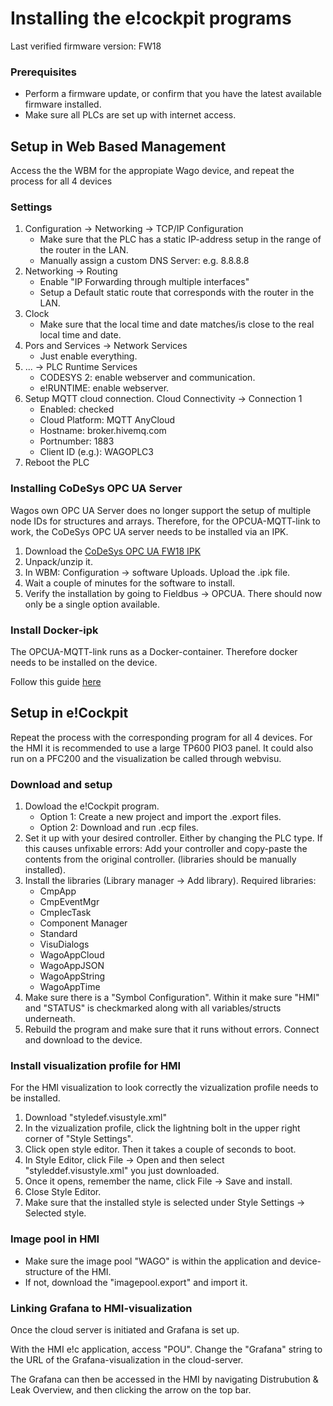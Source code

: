 # Installing the e!cockpit programs

Last verified firmware version: FW18

### Prerequisites
- Perform a firmware update, or confirm that you have the latest available firmware installed.
- Make sure all PLCs are set up with internet access.  

## Setup in Web Based Management
Access the the WBM for the appropiate Wago device, and repeat the process for all 4 devices

### Settings
 1. Configuration -> Networking -> TCP/IP Configuration
    - Make sure that the PLC has a static IP-address setup in the range of the router in the LAN. 
    - Manually assign a custom DNS Server: e.g. 8.8.8.8
 2. Networking -> Routing 
    - Enable "IP Forwarding through multiple interfaces"
    - Setup a Default static route that corresponds with the router in the LAN. 
 3. Clock
    - Make sure that the local time and date matches/is close to the real local time and date. 
 4. Pors and Services -> Network Services
    - Just enable everything. 
 5. ... -> PLC Runtime Services
    - CODESYS 2: enable webserver and communication. 
    - e!RUNTIME: enable webserver. 
 6. Setup MQTT cloud connection. Cloud Connectivity -> Connection 1
    - Enabled: checked
    - Cloud Platform: MQTT AnyCloud
    - Hostname: broker.hivemq.com
    - Portnumber: 1883
    - Client ID (e.g.): WAGOPLC3
 7. Reboot the PLC

### Installing CoDeSys OPC UA Server
Wagos own OPC UA Server does no longer support the setup of multiple node IDs for structures and arrays. Therefore, for the OPCUA-MQTT-link to work, the CoDeSys OPC UA server needs to be installed via an IPK. 

1. Download the [CoDeSys OPC UA FW18 IPK](https://wago.sharefile.eu/share/view/s311dc640445b497cb356dbc9fb4b20b5)
2. Unpack/unzip it.
3. In WBM: Configuration -> software Uploads. Upload the .ipk file. 
4. Wait a couple of minutes for the software to install. 
5. Verify the installation by going to Fieldbus -> OPCUA. There should now only be a single option available. 

### Install Docker-ipk
The OPCUA-MQTT-link runs as a Docker-container. Therefore docker needs to be installed on the device.

Follow this guide [here](https://github.com/WAGO/docker-ipk)


## Setup in e!Cockpit
Repeat the process with the corresponding program for all 4 devices. 
For the HMI it is recommended to use a large TP600 PIO3 panel. It could also run on a PFC200 and the visualization be called through webvisu. 

### Download and setup
1. Dowload the e!Cockpit program. 
   - Option 1: Create a new project and import the .export files. 
   - Option 2: Download and run .ecp files. 
2. Set it up with your desired controller. Either by changing the PLC type. If this causes unfixable errors: Add your controller and copy-paste the contents from the original controller. (libraries should be manually installed).
3. Install the libraries (Library manager -> Add library).
   Required libraries:
   - CmpApp
   - CmpEventMgr
   - CmpIecTask
   - Component Manager
   - Standard
   - VisuDialogs
   - WagoAppCloud
   - WagoAppJSON
   - WagoAppString
   - WagoAppTime
 5. Make sure there is a "Symbol Configuration". Within it make sure "HMI" and "STATUS" is checkmarked along with all variables/structs underneath. 
 6. Rebuild the program and make sure that it runs without errors. Connect and download to the device. 

### Install visualization profile for HMI
For the HMI visualization to look correctly the vizualization profile needs to be installed.
1. Download "styledef.visustyle.xml"
2. In the vizualization profile, click the lightning bolt in the upper right corner of "Style Settings". 
3. Click open style editor. Then it takes a couple of seconds to boot. 
4. In Style Editor, click File -> Open and then select "styleddef.visustyle.xml" you just downloaded. 
5. Once it opens, remember the name, click File -> Save and install. 
6. Close Style Editor. 
7. Make sure that the installed style is selected under Style Settings -> Selected style. 


### Image pool in HMI
- Make sure the image pool "WAGO" is within the application and device-structure of the HMI. 
- If not, download the "imagepool.export" and import it. 

### Linking Grafana to HMI-visualization

Once the cloud server is initiated and Grafana is set up. 

With the HMI e!c application, access "POU". Change the "Grafana" string to the URL of the Grafana-visualization in the cloud-server.

The Grafana can then be accessed in the HMI by navigating Distrubution & Leak Overview, and then clicking the arrow on the top bar. 

